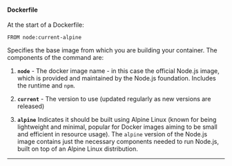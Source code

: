 #### Dockerfile

At the start of a Dockerfile:

```
FROM node:current-alpine
```

Specifies the base image from which you are building your container.  The components of the command are:

1. **`node`** - The docker image name - in this case the official Node.js image, which is provided and maintained by the Node.js foundation.  Includes the runtime and `npm`.

2. **`current`** - The version to use (updated regularly as new versions are released)

3. **`alpine`** Indicates it should be built using Alpine Linux (known for being lightweight and minimal, popular for Docker images aiming to be small and efficient in resource usage).  The `alpine` version of the Node.js image contains just the necessary components needed to run Node.js, built on top of an Alpine Linux distribution.

---
